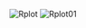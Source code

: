 ![Rplot](https://user-images.githubusercontent.com/61978707/78869581-c43d2c00-7a7f-11ea-9152-092c68d62d5d.png)
![Rplot01](https://user-images.githubusercontent.com/61978707/78869697-f2bb0700-7a7f-11ea-8b86-3d030bbec702.png)
